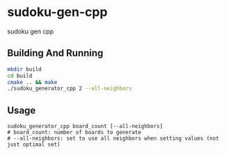 # sudoku-gen-cpp
sudoku gen cpp

## Building And Running
```sh
mkdir build
cd build
cmake .. && make
./sudoku_generator_cpp 2 --all-neighbors
```
## Usage

```
sudoku_generator_cpp board_count [--all-neighbors]
# board_count: number of boards to generate
# --all-neighbors: set to use all neighbors when setting values (not just optimal set)
```
